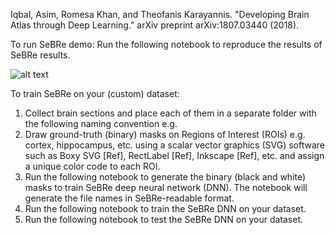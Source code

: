 Iqbal, Asim, Romesa Khan, and Theofanis Karayannis. "Developing Brain Atlas through Deep Learning." arXiv preprint arXiv:1807.03440 (2018).

To run SeBRe demo:
Run the following notebook to reproduce the results of SeBRe results.

![alt text](https://github.com/itsasimiqbal/SeBRe/blob/master/SeBRe_block_diagram.png)

To train SeBRe on your (custom) dataset:
1. Collect brain sections and place each of them in a separate folder with the following naming convention e.g. 
2. Draw ground-truth (binary) masks on Regions of Interest (ROIs) e.g. cortex, hippocampus, etc. using a scalar vector graphics (SVG) software such as Boxy SVG [Ref], RectLabel [Ref], Inkscape [Ref], etc. and assign a unique color code to each ROI.
3. Run the following notebook to generate the binary (black and white) masks to train SeBRe deep neural network (DNN). The notebook will generate the file names in SeBRe-readable format.
4. Run the following notebook to train the SeBRe DNN on your dataset.
5. Run the following notebook to test the SeBRe DNN on your dataset.
